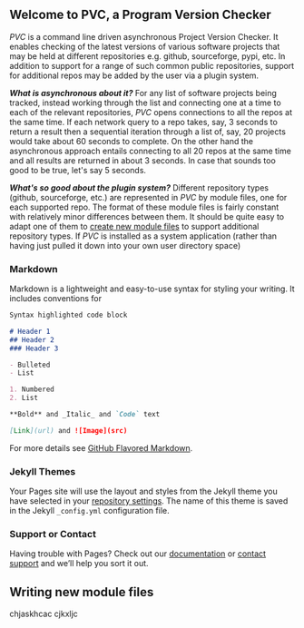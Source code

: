 ## Welcome to PVC, a Program Version Checker

_PVC_ is a command line driven asynchronous Project Version Checker. It enables checking of the latest versions of various software projects that may be held at different repositories e.g. github, sourceforge, pypi, etc. In addition to support for a range of such common public repositories, support for additional repos may be added by the user via a plugin system.

_**What is asynchronous about it?**_ For any list of software projects being tracked, instead working through the list and connecting one at a time to each of the relevant repositories, _PVC_ opens connections to all the repos at the same time. If each network query to a repo takes, say, 3 seconds to return a result then a sequential iteration through a list of, say, 20 projects would take about 60 seconds to complete. On the other hand the asynchronous approach entails connecting to all 20 repos at the same time and all results are returned in about 3 seconds. In case that sounds too good to be true, let's say 5 seconds.

_**What's so good about the plugin system?**_ Different repository types (github, sourceforge, etc.) are represented in _PVC_ by module files, one for each supported repo. The format of these module files is fairly constant with relatively minor differences between them. It should be quite easy to adapt one of them to [create new module files](#writing-new-module-files) to support additional repository types. If _PVC_ is installed as a system application (rather than having just pulled it down into your own user directory space)

### Markdown

Markdown is a lightweight and easy-to-use syntax for styling your writing. It includes conventions for

```markdown
Syntax highlighted code block

# Header 1
## Header 2
### Header 3

- Bulleted
- List

1. Numbered
2. List

**Bold** and _Italic_ and `Code` text

[Link](url) and ![Image](src)
```








For more details see [GitHub Flavored Markdown](https://guides.github.com/features/mastering-markdown/).

### Jekyll Themes

Your Pages site will use the layout and styles from the Jekyll theme you have selected in your [repository settings](https://github.com/cwilling/pvc/settings). The name of this theme is saved in the Jekyll `_config.yml` configuration file.

### Support or Contact

Having trouble with Pages? Check out our [documentation](https://help.github.com/categories/github-pages-basics/) or [contact support](https://github.com/contact) and we’ll help you sort it out.





## Writing new module files

chjaskhcac cjkxljc

